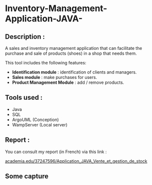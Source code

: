 # Inventory-Management-Application-JAVA-

## Description :
A sales and inventory management application that can facilitate the purchase and sale of products (shoes) in a shop that needs them.

This tool includes the following features:
- **Identification module** : identification of clients and managers.
- **Sales module** : make purchases for users.
- **Product Management Module** : add / remove products.

## Tools used :
* Java
* SQL
* ArgoUML (Conception)
* WampServer (Local server)

## Report :
You can consult my report (in French) via this link : 

[academia.edu/37247596/Application_JAVA_Vente_et_gestion_de_stock](https://www.academia.edu/37247596/Application_JAVA_Vente_et_gestion_de_stock)

## Some capture
